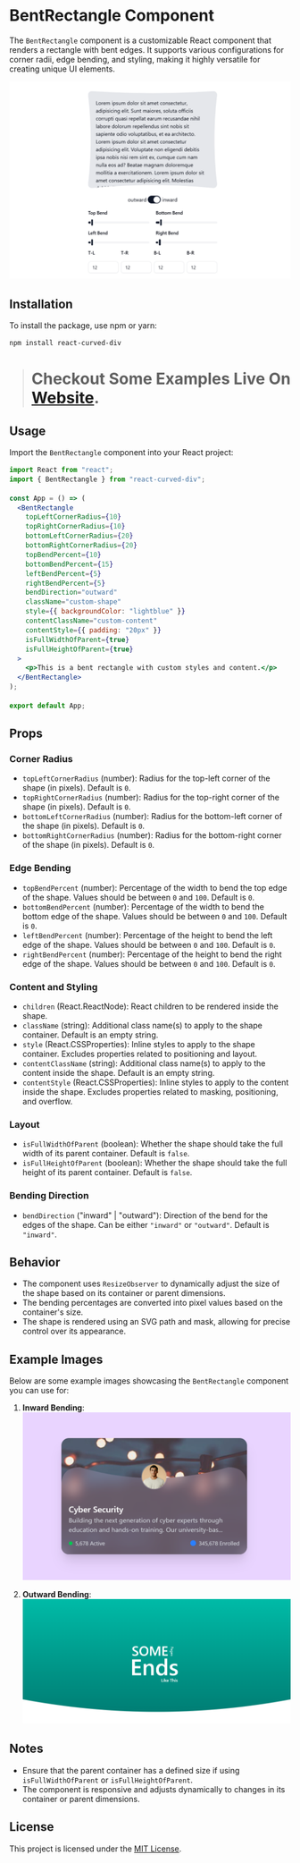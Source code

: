 # BentRectangle Component

The `BentRectangle` component is a customizable React component that renders a rectangle with bent edges. It supports various configurations for corner radii, edge bending, and styling, making it highly versatile for creating unique UI elements.

![Bent Div](https://github.com/unstoppable-tanmay/react-curved-div/blob/main/images/image-1.png?raw=true)

## Installation

To install the package, use npm or yarn:

```bash
npm install react-curved-div
```

> # Checkout Some Examples Live On [Website](https://react-curved-div-site.vercel.app/).

## Usage

Import the `BentRectangle` component into your React project:

```jsx
import React from "react";
import { BentRectangle } from "react-curved-div";

const App = () => (
  <BentRectangle
    topLeftCornerRadius={10}
    topRightCornerRadius={10}
    bottomLeftCornerRadius={20}
    bottomRightCornerRadius={20}
    topBendPercent={10}
    bottomBendPercent={15}
    leftBendPercent={5}
    rightBendPercent={5}
    bendDirection="outward"
    className="custom-shape"
    style={{ backgroundColor: "lightblue" }}
    contentClassName="custom-content"
    contentStyle={{ padding: "20px" }}
    isFullWidthOfParent={true}
    isFullHeightOfParent={true}
  >
    <p>This is a bent rectangle with custom styles and content.</p>
  </BentRectangle>
);

export default App;
```

## Props

### Corner Radius

- `topLeftCornerRadius` (number): Radius for the top-left corner of the shape (in pixels). Default is `0`.
- `topRightCornerRadius` (number): Radius for the top-right corner of the shape (in pixels). Default is `0`.
- `bottomLeftCornerRadius` (number): Radius for the bottom-left corner of the shape (in pixels). Default is `0`.
- `bottomRightCornerRadius` (number): Radius for the bottom-right corner of the shape (in pixels). Default is `0`.

### Edge Bending

- `topBendPercent` (number): Percentage of the width to bend the top edge of the shape. Values should be between `0` and `100`. Default is `0`.
- `bottomBendPercent` (number): Percentage of the width to bend the bottom edge of the shape. Values should be between `0` and `100`. Default is `0`.
- `leftBendPercent` (number): Percentage of the height to bend the left edge of the shape. Values should be between `0` and `100`. Default is `0`.
- `rightBendPercent` (number): Percentage of the height to bend the right edge of the shape. Values should be between `0` and `100`. Default is `0`.

### Content and Styling

- `children` (React.ReactNode): React children to be rendered inside the shape.
- `className` (string): Additional class name(s) to apply to the shape container. Default is an empty string.
- `style` (React.CSSProperties): Inline styles to apply to the shape container. Excludes properties related to positioning and layout.
- `contentClassName` (string): Additional class name(s) to apply to the content inside the shape. Default is an empty string.
- `contentStyle` (React.CSSProperties): Inline styles to apply to the content inside the shape. Excludes properties related to masking, positioning, and overflow.

### Layout

- `isFullWidthOfParent` (boolean): Whether the shape should take the full width of its parent container. Default is `false`.
- `isFullHeightOfParent` (boolean): Whether the shape should take the full height of its parent container. Default is `false`.

### Bending Direction

- `bendDirection` ("inward" | "outward"): Direction of the bend for the edges of the shape. Can be either `"inward"` or `"outward"`. Default is `"inward"`.

## Behavior

- The component uses `ResizeObserver` to dynamically adjust the size of the shape based on its container or parent dimensions.
- The bending percentages are converted into pixel values based on the container's size.
- The shape is rendered using an SVG path and mask, allowing for precise control over its appearance.

## Example Images

Below are some example images showcasing the `BentRectangle` component you can use for:

1. **Inward Bending**:
   ![Inward Bending Example](https://github.com/unstoppable-tanmay/react-curved-div/blob/main/images/image.png?raw=true)

2. **Outward Bending**:
   ![Outward Bending Example](https://github.com/unstoppable-tanmay/react-curved-div/blob/main/images/image-3.png?raw=true)

## Notes

- Ensure that the parent container has a defined size if using `isFullWidthOfParent` or `isFullHeightOfParent`.
- The component is responsive and adjusts dynamically to changes in its container or parent dimensions.

## License

This project is licensed under the [MIT License](LICENSE).
